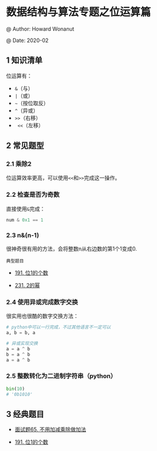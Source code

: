 # 数据结构与算法专题之位运算篇

@ Author: Howard Wonanut

@ Date: 2020-02



## 1 知识清单

位运算有：

- `&`（与）
- `|`（或）
-  `~`（按位取反） 
- `^`（异或）
- `>>`（右移）
- ` <<`（左移）



## 2 常见题型

### 2.1 乘除2

位运算效率更高，可以使用`<<`和`>>`完成这一操作。



### 2.2 检查是否为奇数

直接使用`&`完成：

```python
num & 0x1 == 1
```



### 2.3 n&(n-1)

很神奇很有用的方法，会将整数n从右边数的第1个1变成0.

`典型题目`

- [191. 位1的个数](https://leetcode-cn.com/problems/number-of-1-bits/)

- [231. 2的幂](https://leetcode-cn.com/problems/power-of-two/)



### 2.4 使用异或完成数字交换

很实用也很酷的数字交换方法：

```python
# python中可以一行完成，不过其他语言不一定可以
a, b = b, a

# 异或实现交换
a = a ^ b
b = a ^ b
a = a ^ b
```



### 2.5 整数转化为二进制字符串（python）

```python
bin(10)
# '0b1010'
```



## 3 经典题目

- [面试题65. 不用加减乘除做加法](https://leetcode-cn.com/problems/bu-yong-jia-jian-cheng-chu-zuo-jia-fa-lcof/)

- [191. 位1的个数](https://leetcode-cn.com/problems/number-of-1-bits/)